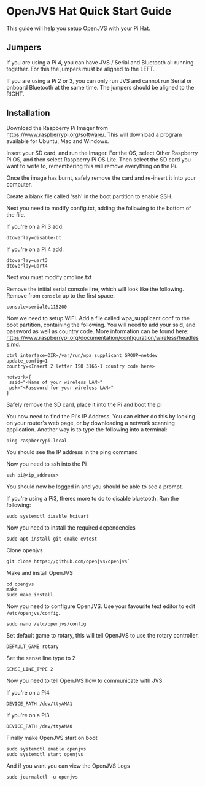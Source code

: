 # OpenJVS Hat Quick Start Guide

This guide will help you setup OpenJVS with your Pi Hat.

## Jumpers

If you are using a Pi 4, you can have JVS / Serial and Bluetooth all running together. For this the jumpers must be aligned to the LEFT.

If you are using a Pi 2 or 3, you can only run JVS and cannot run Serial or onboard Bluetooth at the same time. The jumpers should be aligned to the RIGHT.

## Installation

Download the Raspberry Pi Imager from https://www.raspberrypi.org/software/. This will download a program available for Ubuntu, Mac and Windows.

Insert your SD card, and run the Imager. For the OS, select Other Raspberry Pi OS, and then select Raspberry Pi OS Lite. Then select the SD card you want to write to, remembering this will remove everything on the Pi.

Once the image has burnt, safely remove the card and re-insert it into your computer.

Create a blank file called 'ssh' in the boot partition to enable SSH.

Next you need to modify config.txt, adding the following to the bottom of the file.

If you're on a Pi 3 add:

```
dtoverlay=disable-bt
```

If you're on a Pi 4 add:

```
dtoverlay=uart3
dtoverlay=uart4
```

Next you must modify cmdline.txt

Remove the initial serial console line, which will look like the following. Remove from `console` up to the first space.

```
console=serial0,115200
```

Now we need to setup WiFi. Add a file called wpa_supplicant.conf to the boot partition, containing the following. You will need to add your ssid, and password as well as country code. More information can be found here: https://www.raspberrypi.org/documentation/configuration/wireless/headless.md.

```
ctrl_interface=DIR=/var/run/wpa_supplicant GROUP=netdev
update_config=1
country=<Insert 2 letter ISO 3166-1 country code here>

network={
 ssid="<Name of your wireless LAN>"
 psk="<Password for your wireless LAN>"
}
```

Safely remove the SD card, place it into the Pi and boot the pi

You now need to find the Pi's IP Address. You can either do this by looking on your router's web page, or by downloading a network scanning application. Another way is to type the following into a terminal:

```
ping raspberrypi.local
```

You should see the IP address in the ping command

Now you need to ssh into the Pi

```
ssh pi@<ip_address>
```

You should now be logged in and you should be able to see a prompt.

If you're using a Pi3, theres more to do to disable bluetooth. Run the following:

```
sudo systemctl disable hciuart
```

Now you need to install the required dependencies

```
sudo apt install git cmake evtest
```

Clone openjvs 

```
git clone https://github.com/openjvs/openjvs`
```

Make and install OpenJVS

```
cd openjvs
make
sudo make install
```

Now you need to configure OpenJVS. Use your favourite text editor to edit `/etc/openjvs/config`.

```
sudo nano /etc/openjvs/config
```

Set default game to rotary, this will tell OpenJVS to use the rotary controller.
```
DEFAULT_GAME rotary
```

Set the sense line type to 2

```
SENSE_LINE_TYPE 2
```

Now you need to tell OpenJVS how to communicate with JVS.

If you're on a Pi4

```
DEVICE_PATH /dev/ttyAMA1
```

If you're on a Pi3

```
DEVICE_PATH /dev/ttyAMA0
```

Finally make OpenJVS start on boot

```
sudo systemctl enable openjvs
sudo systemctl start openjvs
```

And if you want you can view the OpenJVS Logs

```
sudo journalctl -u openjvs
```
